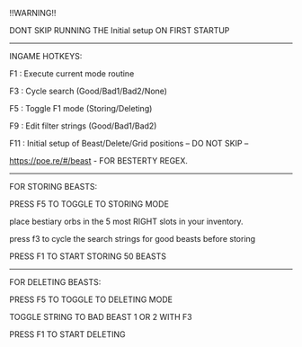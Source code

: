 !!WARNING!!

DONT SKIP RUNNING THE Initial setup ON FIRST STARTUP
 
------------
 
 INGAME HOTKEYS: 
 
 F1 : Execute current mode routine
 
 F3 : Cycle search (Good/Bad1/Bad2/None)
 
 F5 : Toggle F1 mode (Storing/Deleting)
 
 F9 : Edit filter strings (Good/Bad1/Bad2)
 
F11 : Initial setup of Beast/Delete/Grid positions – DO NOT SKIP –
 
  https://poe.re/#/beast - FOR BESTERTY REGEX.


------------

FOR STORING BEASTS:

PRESS F5 TO TOGGLE TO STORING MODE

place bestiary orbs in the 5 most RIGHT slots in your inventory.

press f3 to cycle the search strings for good beasts before storing

PRESS F1 TO START STORING 50 BEASTS

------------

FOR DELETING BEASTS:

PRESS F5 TO TOGGLE TO DELETING MODE

TOGGLE STRING TO BAD BEAST 1 OR 2 WITH F3

PRESS F1 TO START DELETING


